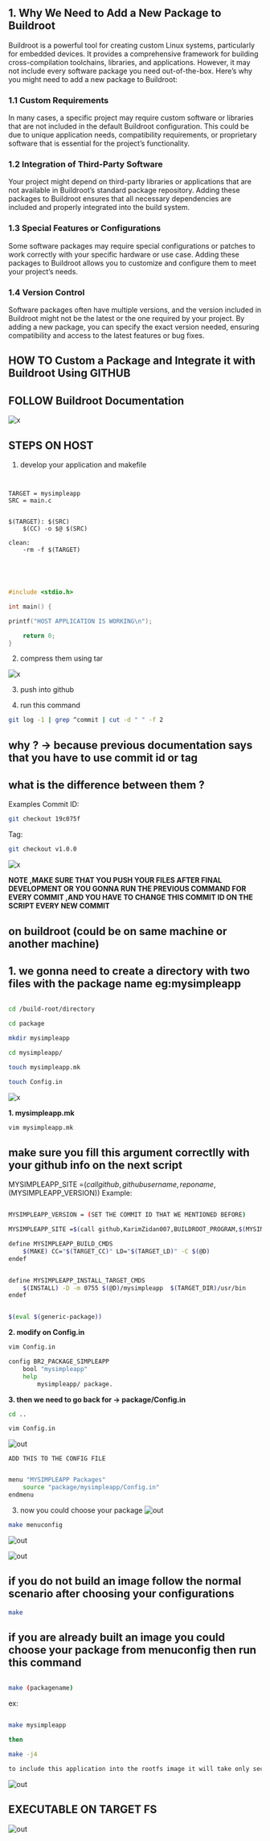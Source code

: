 ## 1. Why We Need to Add a New Package to Buildroot

Buildroot is a powerful tool for creating custom Linux systems, particularly for embedded devices. It provides a comprehensive framework for building cross-compilation toolchains, libraries, and applications. However, it may not include every software package you need out-of-the-box. Here’s why you might need to add a new package to Buildroot:

### 1.1 Custom Requirements

In many cases, a specific project may require custom software or libraries that are not included in the default Buildroot configuration. This could be due to unique application needs, compatibility requirements, or proprietary software that is essential for the project’s functionality.

### 1.2 Integration of Third-Party Software

Your project might depend on third-party libraries or applications that are not available in Buildroot’s standard package repository. Adding these packages to Buildroot ensures that all necessary dependencies are included and properly integrated into the build system.

### 1.3 Special Features or Configurations

Some software packages may require special configurations or patches to work correctly with your specific hardware or use case. Adding these packages to Buildroot allows you to customize and configure them to meet your project’s needs.

### 1.4 Version Control

Software packages often have multiple versions, and the version included in Buildroot might not be the latest or the one required by your project. By adding a new package, you can specify the exact version needed, ensuring compatibility and access to the latest features or bug fixes.


## HOW TO Custom a Package and Integrate it with Buildroot Using **GITHUB**

## FOLLOW Buildroot Documentation 

![x](images/documentation.png)



## STEPS ON HOST 

1. develop your application and makefile 

```make


TARGET = mysimpleapp
SRC = main.c


$(TARGET): $(SRC)
	$(CC) -o $@ $(SRC)

clean:
	-rm -f $(TARGET)




```

```c

#include <stdio.h>

int main() {

printf("HOST APPLICATION IS WORKING\n");

    return 0;
}

```


2. compress them using tar

![x](images/dev.png)

3. push into github


4. run this command  

```sh
git log -1 | grep ^commit | cut -d " " -f 2
```

## why ? -> because previous documentation says that you have to use commit id or tag

## what is the difference between them ?

Examples
Commit ID:

```bash
git checkout 19c075f
```
Tag:

```bash
git checkout v1.0.0
```
![x](images/command.png)

**NOTE ,MAKE SURE THAT YOU PUSH YOUR FILES AFTER FINAL DEVELOPMENT OR YOU GONNA RUN THE PREVIOUS COMMAND FOR EVERY COMMIT ,AND YOU HAVE TO CHANGE THIS COMMIT ID ON THE SCRIPT EVERY NEW COMMIT**

## on buildroot (could be on same machine or another machine)

## 1. we gonna need to create a directory with two files with the package name eg:mysimpleapp

```sh

cd /build-root/directory

cd package

mkdir mysimpleapp

cd mysimpleapp/ 

touch mysimpleapp.mk

touch Config.in
```
![x](images/1..png)

**1. mysimpleapp.mk**

```sh
vim mysimpleapp.mk

```
## make sure you fill this argument correctlly with your github info on the next script 
MYSIMPLEAPP_SITE =$(call github,githubusername,reponame,$(MYSIMPLEAPP_VERSION))
Example:

```sh

MYSIMPLEAPP_VERSION = (SET THE COMMIT ID THAT WE MENTIONED BEFORE)

MYSIMPLEAPP_SITE =$(call github,KarimZidan007,BUILDROOT_PROGRAM,$(MYSIMPLEAPP_VERSION))

define MYSIMPLEAPP_BUILD_CMDS
    $(MAKE) CC="$(TARGET_CC)" LD="$(TARGET_LD)" -C $(@D)
endef


define MYSIMPLEAPP_INSTALL_TARGET_CMDS
    $(INSTALL) -D -m 0755 $(@D)/mysimpleapp  $(TARGET_DIR)/usr/bin
endef


$(eval $(generic-package))


```



**2. modify on Config.in**


```sh
vim Config.in

```

```sh
config BR2_PACKAGE_SIMPLEAPP
    bool "mysimpleapp"
    help
        mysimpleapp/ package.
```

**3. then we need to go back for -> package/Config.in**

```sh
cd ..

vim Config.in

```
![out](images/menu1.png)


`ADD THIS TO THE CONFIG FILE`

```sh

menu "MYSIMPLEAPP Packages"
    source "package/mysimpleapp/Config.in"
endmenu


```
3. now you could choose your package 
![out](images/menu2.png) 

```sh
make menuconfig

```
![out](images/menu3.png) 

![out](images/menu4.png) 


## if you do not build an image follow the normal scenario after choosing your configurations

```sh
make 

```

## if you are already built an image you could choose your package from menuconfig then run this command

```sh

make (packagename)
```

ex:

```sh 

make mysimpleapp

then 

make -j4 

to include this application into the rootfs image it will take only seconds if you have build before

```
![out](images/outtt.png) 



## EXECUTABLE ON TARGET FS

![out](images/outontarget.png) 


